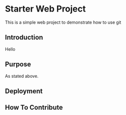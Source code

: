 # Starter Web Project

This is a simple web project to demonstrate how to use git

## Introduction

Hello 

## Purpose

As stated above.

## Deployment

## How To Contribute
